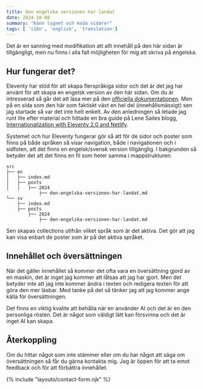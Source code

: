 ```yaml
---
title: Den engelska versionen har landat
date: 2024-10-08
summary: "Känn lugnet och koda vidare!"
tags: [ 'i18n', 'english', 'translation']
---
```


Det är en sanning med modifikation att allt innehåll på den här sidan är tillgängligt, men nu finns i alla fall möjligheten för mig att skriva på engelska.

## Hur fungerar det?

Eleventy har stöd för att skapa flerspråkiga sidor och det är det jag har använt för att skapa en engelsk version av den här sidan. Om du är intresserad så går det att läsa mer på den [officiella dokumentationen](https://www.11ty.dev/docs/i18n/). Men på en sida som den här som faktiskt växt en hel del (innehållsmässigt) sen jag startade så var det inte helt enkelt. Av den anledningen så letade jag runt lite efter material och hittade en bra guide på Lene Sailes blogg, [Internationalization with Eleventy 2.0 and Netlify](https://www.lenesaile.com/en/blog/internationalization-with-eleventy-20-and-netlify/).

Systemet och hur Eleventy fungerar gör så att för de sidor och poster som finns på både språken så visar navigation, både i navigationen och i sidfoten, att det finns en engelsk/svensk version tillgänglig. I bakgrunden så betyder det att det finns en fil som heter samma i mappstrukturen.

```plaintext
src
├── en
│   ├── index.md
│   ├── posts
│   │   ├── 2024
            ├── den-engelska-versionen-har-landat.md
└── sv
    ├── index.md
    ├── posts
        ├── 2024
            ├── den-engelska-versionen-har-landat.md
```

Sen skapas collections utifrån vilket språk som är det aktiva. Det gör att jag kan visa enbart de poster som är på det aktiva språket.

## Innehållet och översättningen

När det gäller innehållet så kommer det ofta vara en översättning gjord av en maskin, det är inget jag kommer att låtsas att jag har gjort. Men det betyder inte att jag inte kommer ändra i texten och redigera texten för att göra den mer läsbar. Med tanke på det så tänker jag att jag kommer ange källa för översättningen.

Det finns en viktig kvalite att behålla när en använder AI och det är en den personliga rösten. Det är något som väldigt lätt kan försvinna och det är inget AI kan skapa.

## Återkoppling

Om du hittar något som inte stämmer eller om du har något att säga om översättningen så får du gärna kontakta mig. Jag är öppen för att ta emot feedback och för att förbättra innehållet.

{% include "layouts/contact-form.njk" %}